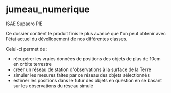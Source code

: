 # jumeau_numerique
ISAE Supaero PIE

Ce dossier contient le produit finis le plus avancé que l'on peut obtenir avec l'état actuel du dévellopement de nos différentes classes.

Celui-ci permet de :
  - récupérer les vraies données de positions des objets de plus de 10cm en orbite terrestre
  - créer un réseau de station d'observations à la surface de la Terre
  - simuler les mesures faites par ce réseau des objets sélectionnés
  - estimer les positions dans le futur des objets en question en se basant sur les observations du réseau simulé

